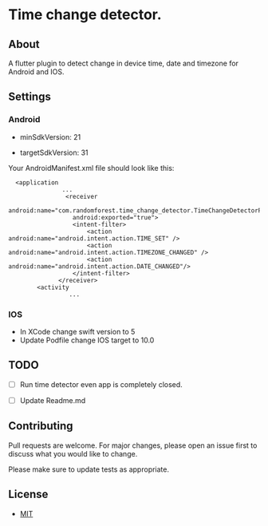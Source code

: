 # Time change detector.

## About
A flutter plugin to detect change in device time, date and timezone for Android and IOS.

## Settings

### Android
- minSdkVersion: 21

- targetSdkVersion: 31

Your AndroidManifest.xml file should look like this:

```
  <application
	           ...
                <receiver
                  android:name="com.randomforest.time_change_detector.TimeChangeDetectorPlugin"
                  android:exported="true">
                  <intent-filter>
                      <action android:name="android.intent.action.TIME_SET" />
                      <action android:name="android.intent.action.TIMEZONE_CHANGED" />
                      <action android:name="android.intent.action.DATE_CHANGED"/>
                  </intent-filter>
              </receiver>
        <activity
		         ...

```

### IOS

- In XCode change swift version to 5
- Update Podfile change IOS target to 10.0

## TODO

- [ ] Run time detector even app is completely closed.
- [ ] Update Readme.md


## Contributing
Pull requests are welcome. For major changes, please open an issue first to discuss what you would like to change.

Please make sure to update tests as appropriate.

## License
- [MIT](https://github.com/sikandernoori/time_change_detector/blob/master/LICENSE)
